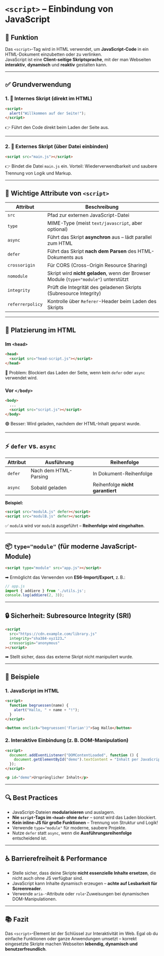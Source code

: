 # `<script>` – Einbindung von JavaScript

## 🧩 Funktion

Das `<script>`-Tag wird in HTML verwendet, um **JavaScript-Code** in ein HTML-Dokument einzubetten oder zu verlinken.  
JavaScript ist eine **Client-seitige Skriptsprache**, mit der man Webseiten **interaktiv**, **dynamisch** und **reaktiv** gestalten kann.

---

## ✅ Grundverwendung

### 1. 📄 Internes Skript (direkt im HTML)

```html
<script>
  alert("Willkommen auf der Seite!");
</script>
```

👉 Führt den Code direkt beim Laden der Seite aus.

---

### 2. 🔗 Externes Skript (über Datei einbinden)

```html
<script src="main.js"></script>
```

👉 Bindet die Datei `main.js` ein. Vorteil: Wiederverwendbarkeit und saubere Trennung von Logik und Markup.

---

## 🔧 Wichtige Attribute von `<script>`

| Attribut     | Beschreibung |
|--------------|--------------|
| `src`        | Pfad zur externen JavaScript-Datei |
| `type`       | MIME-Type (meist `text/javascript`, aber optional) |
| `async`      | Führt das Skript **asynchron** aus – lädt parallel zum HTML |
| `defer`      | Führt das Skript **nach dem Parsen** des HTML-Dokuments aus |
| `crossorigin`| Für CORS (Cross-Origin Resource Sharing) |
| `nomodule`   | Skript wird **nicht geladen**, wenn der Browser Module (`type="module"`) unterstützt |
| `integrity`  | Prüft die Integrität des geladenen Skripts (Subresource Integrity) |
| `referrerpolicy` | Kontrolle über `Referer`-Header beim Laden des Skripts |

---

## 🚦 Platzierung im HTML

### Im `<head>`

```html
<head>
  <script src="head-script.js"></script>
</head>
```

🔴 Problem: Blockiert das Laden der Seite, wenn kein `defer` oder `async` verwendet wird.

### Vor `</body>`

```html
<body>
  ...
  <script src="script.js"></script>
</body>
```

🟢 Besser: Wird geladen, nachdem der HTML-Inhalt geparst wurde.

---

## ⚡ `defer` vs. `async`

| Attribut | Ausführung | Reihenfolge |
|----------|------------|-------------|
| `defer`  | Nach dem HTML-Parsing | In Dokument-Reihenfolge |
| `async`  | Sobald geladen | Reihenfolge **nicht garantiert** |

**Beispiel:**

```html
<script src="modulA.js" defer></script>
<script src="modulB.js" defer></script>
```

✅ `modulA` wird vor `modulB` ausgeführt – **Reihenfolge wird eingehalten**.

---

## 📦 `type="module"` (für moderne JavaScript-Module)

```html
<script type="module" src="app.js"></script>
```

➡ Ermöglicht das Verwenden von **ES6-Import/Export**, z. B.:

```js
// app.js
import { addiere } from './utils.js';
console.log(addiere(2, 3));
```

---

## 🔒 Sicherheit: Subresource Integrity (SRI)

```html
<script
  src="https://cdn.example.com/library.js"
  integrity="sha384-xyz123…"
  crossorigin="anonymous"
></script>
```

➡ Stellt sicher, dass das externe Skript nicht manipuliert wurde.

---

## 🧪 Beispiele

### 1. JavaScript im HTML

```html
<script>
  function begruessen(name) {
    alert("Hallo, " + name + "!");
  }
</script>

<button onclick="begruessen('Florian')">Sag Hallo</button>
```

### 2. Interaktive Einbindung (z. B. DOM-Manipulation)

```html
<script>
  document.addEventListener("DOMContentLoaded", function () {
    document.getElementById("demo").textContent = "Inhalt per JavaScript geändert!";
  });
</script>

<p id="demo">Ursprünglicher Inhalt</p>
```

---

## 🔍 Best Practices

- JavaScript-Dateien **modularisieren** und auslagern.
- **Nie `script`-Tags im `<head>` ohne `defer`** – sonst wird das Laden blockiert.
- **Kein inline-JS für große Funktionen** – Trennung von Struktur und Logik!
- Verwende `type="module"` für moderne, saubere Projekte.
- Nutze `defer` statt `async`, wenn die **Ausführungsreihenfolge** entscheidend ist.

---

## ♿ Barrierefreiheit & Performance

- Stelle sicher, dass deine Skripte **nicht essenzielle Inhalte ersetzen**, die nicht auch ohne JS verfügbar sind.
- JavaScript kann Inhalte dynamisch erzeugen – **achte auf Lesbarkeit für Screenreader**.
- Verwende `aria-`-Attribute oder `role`-Zuweisungen bei dynamischen DOM-Manipulationen.

---

## 📚 Fazit

Das `<script>`-Element ist der Schlüssel zur Interaktivität im Web. Egal ob du einfache Funktionen oder ganze Anwendungen umsetzt – korrekt eingesetzte Skripte machen Webseiten **lebendig, dynamisch und benutzerfreundlich**.
